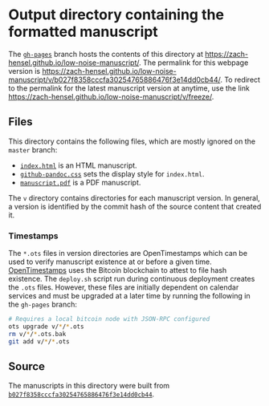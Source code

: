 # Output directory containing the formatted manuscript

The [`gh-pages`](https://github.com/zach-hensel/low-noise-manuscript/tree/gh-pages) branch hosts the contents of this directory at https://zach-hensel.github.io/low-noise-manuscript/.
The permalink for this webpage version is https://zach-hensel.github.io/low-noise-manuscript/v/b027f8358cccfa30254765886476f3e14dd0cb44/.
To redirect to the permalink for the latest manuscript version at anytime, use the link https://zach-hensel.github.io/low-noise-manuscript/v/freeze/.

## Files

This directory contains the following files, which are mostly ignored on the `master` branch:

+ [`index.html`](index.html) is an HTML manuscript.
+ [`github-pandoc.css`](github-pandoc.css) sets the display style for `index.html`.
+ [`manuscript.pdf`](manuscript.pdf) is a PDF manuscript.

The `v` directory contains directories for each manuscript version.
In general, a version is identified by the commit hash of the source content that created it.

### Timestamps

The `*.ots` files in version directories are OpenTimestamps which can be used to verify manuscript existence at or before a given time.
[OpenTimestamps](https://opentimestamps.org/) uses the Bitcoin blockchain to attest to file hash existence.
The `deploy.sh` script run during continuous deployment creates the `.ots` files.
However, these files are initially dependent on calendar services and must be upgraded at a later time by running the following in the `gh-pages` branch:

```sh
# Requires a local bitcoin node with JSON-RPC configured
ots upgrade v/*/*.ots
rm v/*/*.ots.bak
git add v/*/*.ots
```

## Source

The manuscripts in this directory were built from
[`b027f8358cccfa30254765886476f3e14dd0cb44`](https://github.com/zach-hensel/low-noise-manuscript/commit/b027f8358cccfa30254765886476f3e14dd0cb44).
